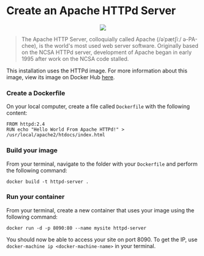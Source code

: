 # Create an Apache HTTPd Server

<p align="center"><img src="http://crasstalk.com/wp-content/uploads/2013/05/Apache-Web-Server.png" /></p>

> The Apache HTTP Server, colloquially called Apache (/əˈpætʃiː/ ə-PA-chee), is the world's most used web server software. Originally based on the NCSA HTTPd server, development of Apache began in early 1995 after work on the NCSA code stalled.

This installation uses the HTTPd image. For more information about this image, view its image on Docker Hub [here](https://hub.docker.com/_/httpd/).

### Create a Dockerfile
On your local computer, create a file called `Dockerfile` with the following content:
```
FROM httpd:2.4
RUN echo "Hello World From Apache HTTPd!" > /usr/local/apache2/htdocs/index.html
```

### Build your image
From your terminal, navigate to the folder with your `Dockerfile` and perform the following command:
```
docker build -t httpd-server .
```

### Run your container
From your terminal, create a new container that uses your image using the following command:
```
docker run -d -p 8090:80 --name mysite httpd-server
```
You should now be able to access your site on port 8090. To get the IP, use `docker-machine ip <docker-machine-name>` in your terminal.
